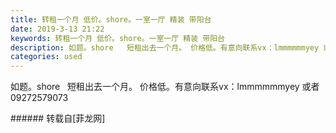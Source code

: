 ```yaml
---
title: 转租一个月 低价。shore。一室一厅 精装 带阳台
date: 2019-3-13 21:22
keywords: 转租一个月 低价。shore。一室一厅 精装 带阳台
description: 如题。shore   短租出去一个月。 价格低。有意向联系vx：lmmmmmmyey 或者️ 09272579073
categories: used
---
```

<td class="t_f" id="postmessage_3219548">

如题。shore   短租出去一个月。 价格低。有意向联系vx：lmmmmmmyey 或者️ 09272579073<br/>
</td>
###### 转载自[菲龙网]